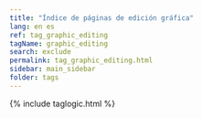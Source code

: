 ```yaml
---
title: "Índice de páginas de edición gráfica"
lang: en es
ref: tag_graphic_editing
tagName: graphic_editing
search: exclude
permalink: tag_graphic_editing.html
sidebar: main_sidebar
folder: tags
---
```

{% include taglogic.html %}


